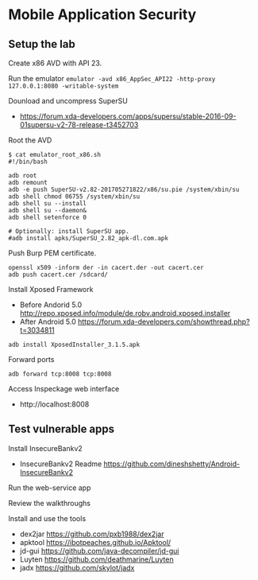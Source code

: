 # Mobile Application Security

## Setup the lab

Create x86 AVD with API 23.

Run the emulator
``emulator -avd x86_AppSec_API22 -http-proxy 127.0.0.1:8080 -writable-system``

Dounload and uncompress SuperSU
- https://forum.xda-developers.com/apps/supersu/stable-2016-09-01supersu-v2-78-release-t3452703

Root the AVD

```
$ cat emulator_root_x86.sh
#!/bin/bash

adb root
adb remount
adb -e push SuperSU-v2.82-201705271822/x86/su.pie /system/xbin/su
adb shell chmod 06755 /system/xbin/su
adb shell su --install
adb shell su --daemon&
adb shell setenforce 0

# Optionally: install SuperSU app.
#adb install apks/SuperSU_2.82_apk-dl.com.apk
```

Push Burp PEM certificate.

```
openssl x509 -inform der -in cacert.der -out cacert.cer
adb push cacert.cer /sdcard/
```

Install Xposed Framework
- Before Andorid 5.0 http://repo.xposed.info/module/de.robv.android.xposed.installer
- After Android 5.0 https://forum.xda-developers.com/showthread.php?t=3034811

``adb install XposedInstaller_3.1.5.apk``

Forward ports

``adb forward tcp:8008 tcp:8008``

Access Inspeckage web interface 
- http://localhost:8008

## Test vulnerable apps

Install InsecureBankv2
- InsecureBankv2 Readme https://github.com/dineshshetty/Android-InsecureBankv2

Run the web-service app

Review the walkthroughs	

Install and use the tools
- dex2jar https://github.com/pxb1988/dex2jar
- apktool https://ibotpeaches.github.io/Apktool/
- jd-gui https://github.com/java-decompiler/jd-gui
- Luyten https://github.com/deathmarine/Luyten
- jadx https://github.com/skylot/jadx
